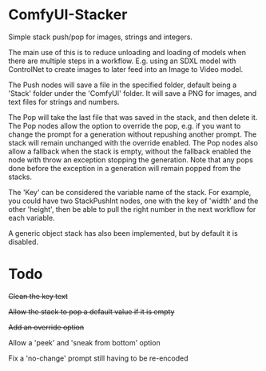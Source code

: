 # ComfyUI-Stacker
Simple stack push/pop for images, strings and integers.

The main use of this is to reduce unloading and loading of models when there are multiple steps in a workflow.
E.g. using an SDXL model with ControlNet to create images to later feed into an Image to Video model.

The Push nodes will save a file in the specified folder, default being a 'Stack' folder under the 'ComfyUI' folder. It will save a PNG for images, and text files for strings and numbers.

The Pop will take the last file that was saved in the stack, and then delete it.
The Pop nodes allow the option to override the pop, e.g. if you want to change the prompt for a generation without repushing another prompt. The stack will remain unchanged with the override enabled.
The Pop nodes also allow a fallback when the stack is empty, without the fallback enabled the node with throw an exception stopping the generation. Note that any pops done before the exception in a generation will remain popped from the stacks.

The 'Key' can be considered the variable name of the stack. For example, you could have two StackPushInt nodes, one with the key of 'width' and the other 'height', then be able to pull the right number in the next workflow for each variable.

A generic object stack has also been implemented, but by default it is disabled.

# Todo

~~Clean the key text~~

~~Allow the stack to pop a default value if it is empty~~

~~Add an override option~~

Allow a 'peek' and 'sneak from bottom' option

Fix a 'no-change' prompt still having to be re-encoded
